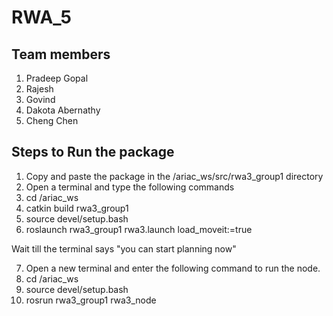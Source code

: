 # RWA_5

## Team members
1. Pradeep Gopal
2. Rajesh 
3. Govind
4. Dakota Abernathy
5. Cheng Chen

## Steps to Run the package

1. Copy and paste the package in the /ariac_ws/src/rwa3_group1 directory
2. Open a terminal and type the following commands
3. cd /ariac_ws
4. catkin build rwa3_group1
5. source devel/setup.bash
6. roslaunch rwa3_group1 rwa3.launch load_moveit:=true

Wait till the terminal says "you can start planning now"

7. Open a new terminal and enter the following command to run the node.
8. cd /ariac_ws
9. source devel/setup.bash
10. rosrun rwa3_group1 rwa3_node
